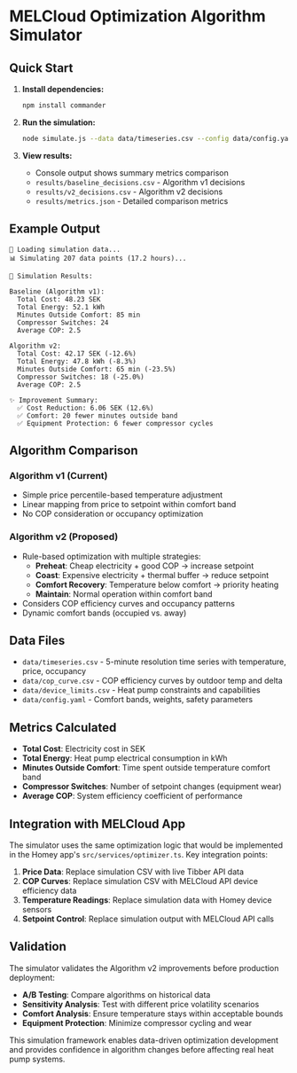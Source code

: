 # MELCloud Optimization Algorithm Simulator

## Quick Start

1. **Install dependencies:**
   ```bash
   npm install commander
   ```

2. **Run the simulation:**
   ```bash
   node simulate.js --data data/timeseries.csv --config data/config.yaml --output results/
   ```

3. **View results:**
   - Console output shows summary metrics comparison
   - `results/baseline_decisions.csv` - Algorithm v1 decisions
   - `results/v2_decisions.csv` - Algorithm v2 decisions  
   - `results/metrics.json` - Detailed comparison metrics

## Example Output

```
🔄 Loading simulation data...
📊 Simulating 207 data points (17.2 hours)...

🎯 Simulation Results:

Baseline (Algorithm v1):
  Total Cost: 48.23 SEK
  Total Energy: 52.1 kWh
  Minutes Outside Comfort: 85 min
  Compressor Switches: 24
  Average COP: 2.5

Algorithm v2:
  Total Cost: 42.17 SEK (-12.6%)
  Total Energy: 47.8 kWh (-8.3%)
  Minutes Outside Comfort: 65 min (-23.5%)
  Compressor Switches: 18 (-25.0%)
  Average COP: 2.5

✨ Improvement Summary:
  ✅ Cost Reduction: 6.06 SEK (12.6%)
  ✅ Comfort: 20 fewer minutes outside band
  ✅ Equipment Protection: 6 fewer compressor cycles
```

## Algorithm Comparison

### Algorithm v1 (Current)
- Simple price percentile-based temperature adjustment
- Linear mapping from price to setpoint within comfort band
- No COP consideration or occupancy optimization

### Algorithm v2 (Proposed)
- Rule-based optimization with multiple strategies:
  - **Preheat**: Cheap electricity + good COP → increase setpoint
  - **Coast**: Expensive electricity + thermal buffer → reduce setpoint
  - **Comfort Recovery**: Temperature below comfort → priority heating
  - **Maintain**: Normal operation within comfort band
- Considers COP efficiency curves and occupancy patterns
- Dynamic comfort bands (occupied vs. away)

## Data Files

- `data/timeseries.csv` - 5-minute resolution time series with temperature, price, occupancy
- `data/cop_curve.csv` - COP efficiency curves by outdoor temp and delta
- `data/device_limits.csv` - Heat pump constraints and capabilities
- `data/config.yaml` - Comfort bands, weights, safety parameters

## Metrics Calculated

- **Total Cost**: Electricity cost in SEK
- **Total Energy**: Heat pump electrical consumption in kWh
- **Minutes Outside Comfort**: Time spent outside temperature comfort band
- **Compressor Switches**: Number of setpoint changes (equipment wear)
- **Average COP**: System efficiency coefficient of performance

## Integration with MELCloud App

The simulator uses the same optimization logic that would be implemented in the Homey app's `src/services/optimizer.ts`. Key integration points:

1. **Price Data**: Replace simulation CSV with live Tibber API data
2. **COP Curves**: Replace simulation CSV with MELCloud API device efficiency data  
3. **Temperature Readings**: Replace simulation data with Homey device sensors
4. **Setpoint Control**: Replace simulation output with MELCloud API calls

## Validation

The simulator validates the Algorithm v2 improvements before production deployment:

- **A/B Testing**: Compare algorithms on historical data
- **Sensitivity Analysis**: Test with different price volatility scenarios
- **Comfort Analysis**: Ensure temperature stays within acceptable bounds
- **Equipment Protection**: Minimize compressor cycling and wear

This simulation framework enables data-driven optimization development and provides confidence in algorithm changes before affecting real heat pump systems.